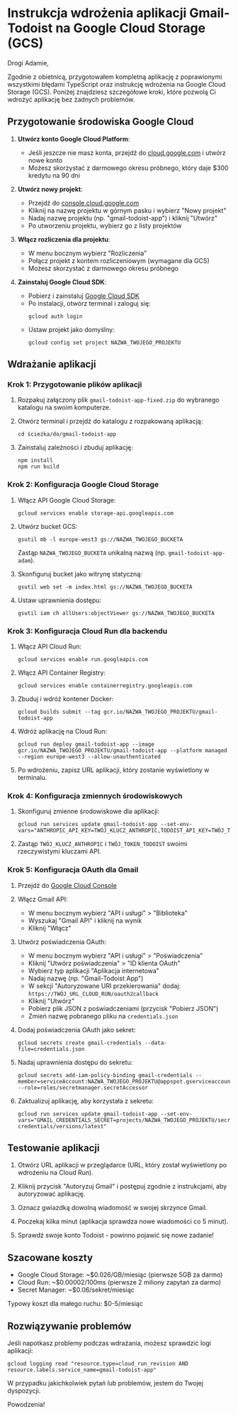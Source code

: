 # Instrukcja wdrożenia aplikacji Gmail-Todoist na Google Cloud Storage (GCS)

Drogi Adamie,

Zgodnie z obietnicą, przygotowałem kompletną aplikację z poprawionymi wszystkimi błędami TypeScript oraz instrukcję wdrożenia na Google Cloud Storage (GCS). Poniżej znajdziesz szczegółowe kroki, które pozwolą Ci wdrożyć aplikację bez żadnych problemów.

## Przygotowanie środowiska Google Cloud

1. **Utwórz konto Google Cloud Platform**:
   - Jeśli jeszcze nie masz konta, przejdź do [cloud.google.com](https://cloud.google.com) i utwórz nowe konto
   - Możesz skorzystać z darmowego okresu próbnego, który daje $300 kredytu na 90 dni

2. **Utwórz nowy projekt**:
   - Przejdź do [console.cloud.google.com](https://console.cloud.google.com)
   - Kliknij na nazwę projektu w górnym pasku i wybierz "Nowy projekt"
   - Nadaj nazwę projektu (np. "gmail-todoist-app") i kliknij "Utwórz"
   - Po utworzeniu projektu, wybierz go z listy projektów

3. **Włącz rozliczenia dla projektu**:
   - W menu bocznym wybierz "Rozliczenia"
   - Połącz projekt z kontem rozliczeniowym (wymagane dla GCS)
   - Możesz skorzystać z darmowego okresu próbnego

4. **Zainstaluj Google Cloud SDK**:
   - Pobierz i zainstaluj [Google Cloud SDK](https://cloud.google.com/sdk/docs/install)
   - Po instalacji, otwórz terminal i zaloguj się:
     ```
     gcloud auth login
     ```
   - Ustaw projekt jako domyślny:
     ```
     gcloud config set project NAZWA_TWOJEGO_PROJEKTU
     ```

## Wdrażanie aplikacji

### Krok 1: Przygotowanie plików aplikacji

1. Rozpakuj załączony plik `gmail-todoist-app-fixed.zip` do wybranego katalogu na swoim komputerze.

2. Otwórz terminal i przejdź do katalogu z rozpakowaną aplikacją:
   ```
   cd ścieżka/do/gmail-todoist-app
   ```

3. Zainstaluj zależności i zbuduj aplikację:
   ```
   npm install
   npm run build
   ```

### Krok 2: Konfiguracja Google Cloud Storage

1. Włącz API Google Cloud Storage:
   ```
   gcloud services enable storage-api.googleapis.com
   ```

2. Utwórz bucket GCS:
   ```
   gsutil mb -l europe-west3 gs://NAZWA_TWOJEGO_BUCKETA
   ```
   Zastąp `NAZWA_TWOJEGO_BUCKETA` unikalną nazwą (np. `gmail-todoist-app-adam`).

3. Skonfiguruj bucket jako witrynę statyczną:
   ```
   gsutil web set -m index.html gs://NAZWA_TWOJEGO_BUCKETA
   ```

4. Ustaw uprawnienia dostępu:
   ```
   gsutil iam ch allUsers:objectViewer gs://NAZWA_TWOJEGO_BUCKETA
   ```

### Krok 3: Konfiguracja Cloud Run dla backendu

1. Włącz API Cloud Run:
   ```
   gcloud services enable run.googleapis.com
   ```

2. Włącz API Container Registry:
   ```
   gcloud services enable containerregistry.googleapis.com
   ```

3. Zbuduj i wdróż kontener Docker:
   ```
   gcloud builds submit --tag gcr.io/NAZWA_TWOJEGO_PROJEKTU/gmail-todoist-app
   ```

4. Wdróż aplikację na Cloud Run:
   ```
   gcloud run deploy gmail-todoist-app --image gcr.io/NAZWA_TWOJEGO_PROJEKTU/gmail-todoist-app --platform managed --region europe-west3 --allow-unauthenticated
   ```

5. Po wdrożeniu, zapisz URL aplikacji, który zostanie wyświetlony w terminalu.

### Krok 4: Konfiguracja zmiennych środowiskowych

1. Skonfiguruj zmienne środowiskowe dla aplikacji:
   ```
   gcloud run services update gmail-todoist-app --set-env-vars="ANTHROPIC_API_KEY=TWÓJ_KLUCZ_ANTHROPIC,TODOIST_API_KEY=TWÓJ_TOKEN_TODOIST"
   ```

2. Zastąp `TWÓJ_KLUCZ_ANTHROPIC` i `TWÓJ_TOKEN_TODOIST` swoimi rzeczywistymi kluczami API.

### Krok 5: Konfiguracja OAuth dla Gmail

1. Przejdź do [Google Cloud Console](https://console.cloud.google.com/apis/credentials)

2. Włącz Gmail API:
   - W menu bocznym wybierz "API i usługi" > "Biblioteka"
   - Wyszukaj "Gmail API" i kliknij na wynik
   - Kliknij "Włącz"

3. Utwórz poświadczenia OAuth:
   - W menu bocznym wybierz "API i usługi" > "Poświadczenia"
   - Kliknij "Utwórz poświadczenia" > "ID klienta OAuth"
   - Wybierz typ aplikacji "Aplikacja internetowa"
   - Nadaj nazwę (np. "Gmail-Todoist App")
   - W sekcji "Autoryzowane URI przekierowania" dodaj: `https://TWÓJ_URL_CLOUD_RUN/oauth2callback`
   - Kliknij "Utwórz"
   - Pobierz plik JSON z poświadczeniami (przycisk "Pobierz JSON")
   - Zmień nazwę pobranego pliku na `credentials.json`

4. Dodaj poświadczenia OAuth jako sekret:
   ```
   gcloud secrets create gmail-credentials --data-file=credentials.json
   ```

5. Nadaj uprawnienia dostępu do sekretu:
   ```
   gcloud secrets add-iam-policy-binding gmail-credentials --member=serviceAccount:NAZWA_TWOJEGO_PROJEKTU@appspot.gserviceaccount.com --role=roles/secretmanager.secretAccessor
   ```

6. Zaktualizuj aplikację, aby korzystała z sekretu:
   ```
   gcloud run services update gmail-todoist-app --set-env-vars="GMAIL_CREDENTIALS_SECRET=projects/NAZWA_TWOJEGO_PROJEKTU/secrets/gmail-credentials/versions/latest"
   ```

## Testowanie aplikacji

1. Otwórz URL aplikacji w przeglądarce (URL, który został wyświetlony po wdrożeniu na Cloud Run).

2. Kliknij przycisk "Autoryzuj Gmail" i postępuj zgodnie z instrukcjami, aby autoryzować aplikację.

3. Oznacz gwiazdką dowolną wiadomość w swojej skrzynce Gmail.

4. Poczekaj kilka minut (aplikacja sprawdza nowe wiadomości co 5 minut).

5. Sprawdź swoje konto Todoist - powinno pojawić się nowe zadanie!

## Szacowane koszty

- Google Cloud Storage: ~$0.026/GB/miesiąc (pierwsze 5GB za darmo)
- Cloud Run: ~$0.00002/100ms (pierwsze 2 miliony zapytań za darmo)
- Secret Manager: ~$0.06/sekret/miesiąc

Typowy koszt dla małego ruchu: $0-5/miesiąc

## Rozwiązywanie problemów

Jeśli napotkasz problemy podczas wdrażania, możesz sprawdzić logi aplikacji:

```
gcloud logging read "resource.type=cloud_run_revision AND resource.labels.service_name=gmail-todoist-app"
```

W przypadku jakichkolwiek pytań lub problemów, jestem do Twojej dyspozycji.

Powodzenia!
